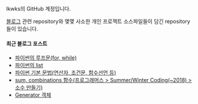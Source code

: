 lkwks의 GitHub 계정입니다.

[블로그](https://lkwks.github.io) 관련 repository와 몇몇 사소한 개인 프로젝트 소스파일들이 담긴 repository들이 있습니다.


#### 최근 블로그 포스트
<!-- BLOG-POST-LIST:START -->
- [파이썬의 루프문(for, while)](https://lkwks.github.io/python/2021/10/11/%ED%8C%8C%EC%9D%B4%EC%8D%AC%EC%9D%98-%EB%A3%A8%ED%94%84%EB%AC%B8(for,-while).html)
- [파이썬의 list](https://lkwks.github.io/python/2021/10/11/%ED%8C%8C%EC%9D%B4%EC%8D%AC%EC%9D%98-list.html)
- [파이썬 기본 문법(연산자, 조건문, 함수선언 등)](https://lkwks.github.io/python/2021/10/11/%ED%8C%8C%EC%9D%B4%EC%8D%AC-%EA%B8%B0%EB%B3%B8-%EB%AC%B8%EB%B2%95(%EC%97%B0%EC%82%B0%EC%9E%90,-%EC%A1%B0%EA%B1%B4%EB%AC%B8,-%ED%95%A8%EC%88%98%EC%84%A0%EC%96%B8-%EB%93%B1).html)
- [sum, combinations 함수(프로그래머스 > Summer/Winter Coding(~2018) > 소수 만들기)](https://lkwks.github.io/python/2021/10/11/sum,-combinations.html)
- [Generator 객체](https://lkwks.github.io/python/2021/10/11/generator-%EA%B0%9D%EC%B2%B4.html)
<!-- BLOG-POST-LIST:END -->
  
<!--![Top Langs](https://github-readme-stats.vercel.app/api/top-langs/?username=lkwks)-->
